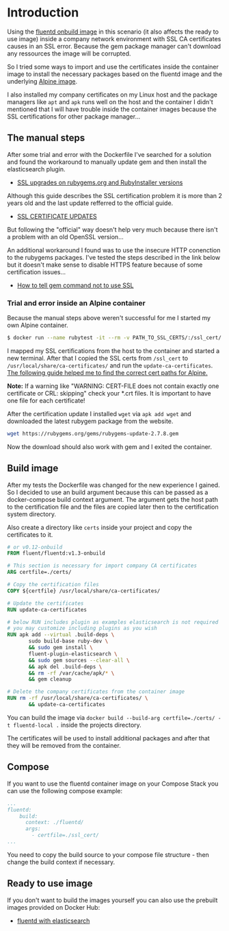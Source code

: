 # Introduction

Using the [fluentd onbuild image](https://hub.docker.com/r/fluent/fluentd/) in this scenario (it also affects the ready to use image) inside a company network environment with SSL CA certificates causes in an SSL error.
Because the gem package manager can't download any ressources the image will be corrupted.

So I tried some ways to import and use the certificates inside the container image to install the necessary packages based on the fluentd image and the underlying [Alpine image](https://hub.docker.com/_/alpine/).

I also installed my company certificates on my Linux host and the package managers like `apt` and `apk` runs well on the host and the container I didn't mentioned that I will have trouble inside the container images because the SSL certifications for other package manager...

## The manual steps

After some trial and error with the Dockerfile I've searched for a solution and found the workaround to manually update gem and then install the elasticsearch plugin.
- [SSL upgrades on rubygems.org and RubyInstaller versions](https://gist.github.com/luislavena/f064211759ee0f806c88#installing-using-update-packages-new)

Although this guide describes the SSL certification problem it is more than 2 years old and the last update refferred to the official guide.
- [SSL CERTIFICATE UPDATES](https://guides.rubygems.org/ssl-certificate-update/#installing-using-update-packages)

But following the "official" way doesn't help very much because there isn't a problem with an old OpenSSL version...

An additional workaround I found was to use the insecure HTTP conenction to the rubygems packages. I've tested the steps described in the link below but it doesn't make sense to disable HTTPS feature because of some certification issues...
- [How to tell gem command not to use SSL](https://stackoverflow.com/questions/20399531/how-to-tell-gem-command-not-to-use-ssl)

### Trial and error inside an Alpine container

Because the manual steps above weren't successful for me I started my own Alpine container.

```sh
$ docker run --name rubytest -it --rm -v PATH_TO_SSL_CERTS/:/ssl_cert/ alpine:3.8 /bin/sh
```

I mapped my SSL certifications from the host to the container and started a new terminal.
After that I copied the SSL certs from `/ssl_cert` to `/usr/local/share/ca-certificates/` and run the `update-ca-certificates`.
[The following guide helped me to find the correct cert paths for Alpine.](https://hackernoon.com/alpine-docker-image-with-secured-communication-ssl-tls-go-restful-api-128eb6b54f1f)

**Note:** If a warning like "WARNING: CERT-FILE does not contain exactly one certificate or CRL: skipping" check your *.crt files. It is important to have one file for each certificate!

After the certification update I installed `wget` via `apk add wget` and downloaded the latest rubygem package from the website.

```sh
wget https://rubygems.org/gems/rubygems-update-2.7.8.gem
```

Now the download should also work with gem and I exited the container.

## Build image

After my tests the Dockerfile was changed for the new experience I gained. So I decided to use an build argument because this can be passed as a docker-compose build context argument.
The argument gets the host path to the certification file and the files are copied later then to the certification system directory.

Also create a directory like `certs` inside your project and copy the certificates to it.

```Dockerfile
# or v0.12-onbuild
FROM fluent/fluentd:v1.3-onbuild

# This section is necessary for import company CA certificates
ARG certfile=./certs/

# Copy the certification files
COPY ${certfile} /usr/local/share/ca-certificates/

# Update the certificates
RUN update-ca-certificates

# below RUN includes plugin as examples elasticsearch is not required
# you may customize including plugins as you wish
RUN apk add --virtual .build-deps \
       sudo build-base ruby-dev \
       && sudo gem install \
       fluent-plugin-elasticsearch \
       && sudo gem sources --clear-all \
       && apk del .build-deps \
       && rm -rf /var/cache/apk/* \
       && gem cleanup

# Delete the company certificates from the container image
RUN rm -rf /usr/local/share/ca-certificates/ \
       && update-ca-certificates
```

You can build the image via `docker build --build-arg certfile=./certs/ -t fluentd-local .` inside the projects directory.

The certificates will be used to install additional packages and after that they will be removed from the container.

## Compose

If you want to use the fluentd container image on your Compose Stack you can use the following compose example:

```yml
...
fluentd:
    build:
      context: ./fluentd/
      args:
        - certfile=./ssl_cert/
...
```

You need to copy the build source to your compose file structure - then change the build context if necessary.

## Ready to use image

If you don't want to build the images yourself you can also use the prebuilt images provided on Docker Hub:
- [fluentd with elasticsearch]()